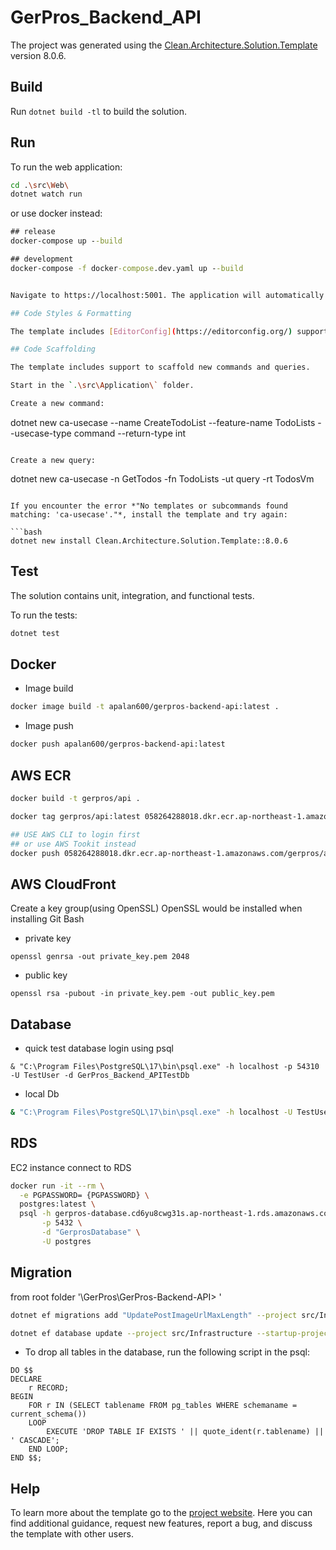 ﻿# GerPros_Backend_API

The project was generated using the [Clean.Architecture.Solution.Template](https://github.com/jasontaylordev/GerPros_Backend_API) version 8.0.6.

## Build

Run `dotnet build -tl` to build the solution.

## Run

To run the web application:

```bash
cd .\src\Web\
dotnet watch run
```

or use docker instead:
```cmd
## release
docker-compose up --build
```

```cmd
## development
docker-compose -f docker-compose.dev.yaml up --build
```



```bash

Navigate to https://localhost:5001. The application will automatically reload if you change any of the source files.

## Code Styles & Formatting

The template includes [EditorConfig](https://editorconfig.org/) support to help maintain consistent coding styles for multiple developers working on the same project across various editors and IDEs. The **.editorconfig** file defines the coding styles applicable to this solution.

## Code Scaffolding

The template includes support to scaffold new commands and queries.

Start in the `.\src\Application\` folder.

Create a new command:

```
dotnet new ca-usecase --name CreateTodoList --feature-name TodoLists --usecase-type command --return-type int
```

Create a new query:

```
dotnet new ca-usecase -n GetTodos -fn TodoLists -ut query -rt TodosVm
```

If you encounter the error *"No templates or subcommands found matching: 'ca-usecase'."*, install the template and try again:

```bash
dotnet new install Clean.Architecture.Solution.Template::8.0.6
```

## Test

The solution contains unit, integration, and functional tests.

To run the tests:
```bash
dotnet test
```

## Docker

- Image build
```bash
docker image build -t apalan600/gerpros-backend-api:latest .
```

- Image push
```bash
docker push apalan600/gerpros-backend-api:latest
```

## AWS ECR

```bash
docker build -t gerpros/api .
```


```bash
docker tag gerpros/api:latest 058264288018.dkr.ecr.ap-northeast-1.amazonaws.com/gerpros/api:latest
```

```bash
## USE AWS CLI to login first
## or use AWS Tookit instead
docker push 058264288018.dkr.ecr.ap-northeast-1.amazonaws.com/gerpros/api:latest
```

## AWS CloudFront

Create a key group(using OpenSSL)
OpenSSL would be installed when installing Git Bash 
- private key
```git bash
openssl genrsa -out private_key.pem 2048
```

- public key
```git bash
openssl rsa -pubout -in private_key.pem -out public_key.pem
```

## Database
- quick test database login using psql 
```shell
& "C:\Program Files\PostgreSQL\17\bin\psql.exe" -h localhost -p 54310 -U TestUser -d GerPros_Backend_APITestDb
```

- local Db
```bash
& "C:\Program Files\PostgreSQL\17\bin\psql.exe" -h localhost -U TestUser -d GerPros_Backend_APITestDb -W
```

## RDS

EC2 instance connect to RDS
```bash
docker run -it --rm \
  -e PGPASSWORD= {PGPASSWORD} \
  postgres:latest \
  psql -h gerpros-database.cd6yu8cwg31s.ap-northeast-1.rds.amazonaws.com \
       -p 5432 \
       -d "GerprosDatabase" \
       -U postgres
```

## Migration

from root folder '\GerPros\GerPros-Backend-API> '
```bash
dotnet ef migrations add "UpdatePostImageUrlMaxLength" --project src/Infrastructure --startup-project src/Web --output-dir Data/Migrations

```

```bash
dotnet ef database update --project src/Infrastructure --startup-project src/Web
```

- To drop all tables in the database, run the following script in the psql:
```postgresql
DO $$ 
DECLARE 
    r RECORD; 
BEGIN 
    FOR r IN (SELECT tablename FROM pg_tables WHERE schemaname = current_schema()) 
    LOOP 
        EXECUTE 'DROP TABLE IF EXISTS ' || quote_ident(r.tablename) || ' CASCADE'; 
    END LOOP; 
END $$;

```

## Help
To learn more about the template go to the [project website](https://github.com/jasontaylordev/CleanArchitecture). Here you can find additional guidance, request new features, report a bug, and discuss the template with other users.